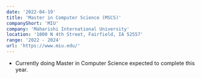 ```yaml
---
date: '2022-04-19'
title: 'Master in Computer Science (MSCS)'
companyShort: 'MIU'
company: 'Maharishi International University'
location: '1000 N 4th Street, Fairfield, IA 52557'
range: '2022 - 2024'
url: 'https://www.miu.edu/'
---
```


- Currently doing Master in Computer Science expected to complete this year.